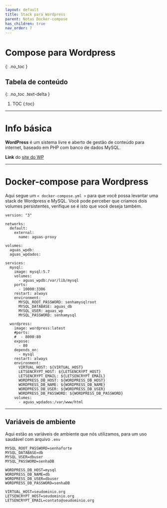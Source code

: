 ```yaml
---
layout: default
title: Stack para Wordpress
parent: Notas Docker-compose
has_children: true
nav_order: 7
---
```


# Compose para Wordpress
{: .no_toc }

## Tabela de conteúdo
{: .no_toc .text-delta }

1. TOC
{:toc}

---

# Info básica
**WordPress** é um sistema livre e aberto de gestão de conteúdo para internet, baseado em PHP com banco de dados MySQL.

**Link** do [site do WP](https://wordpress.org)


---

# Docker-compose para Wordpress
Aqui segue um `< docker-compose.yml >` para que você possa levantar uma stack de Wordpress e MySQL. Você pode perceber que criamos dois volumes persistentes, verifique se é isto que você deseja também.

<div class="code-example" markdown="1">

```
version: "3"

networks:
  default:
    external:
      name: aguas-proxy

volumes:
  aguas_wpdb:
  aguas_wpdados:
  
services:
  mysql:
    image: mysql:5.7
    volumes:
      - aguas_wpdb:/var/lib/mysql
    ports:
      - 10000:3306
    restart: always
    environment:
      MYSQL_ROOT_PASSWORD: senhamysqlroot
      MYSQL_DATABASE: aguas_db
      MYSQL_USER: aguas_wp
      MYSQL_PASSWORD: senhamysql

  wordpress:
    image: wordpress:latest
    #ports:
    #  - 8000:80
    expose:
      - 80
    depends_on:
      - mysql
    restart: always
    environment:
      VIRTUAL_HOST: ${VIRTUAL_HOST}
      LETSENCRYPT_HOST: ${LETSENCRYPT_HOST}
      LETSENCRYPT_EMAIL: ${LETSENCRYPT_EMAIL}
      WORDPRESS_DB_HOST: ${WORDPRESS_DB_HOST}
      WORDPRESS_DB_NAME: ${WORDPRESS_DB_NAME}
      WORDPRESS_DB_USER: ${WORDPRESS_DB_USER}
      WORDPRESS_DB_PASSWORD: ${WORDPRESS_DB_PASSWORD}
    volumes:
      - aguas_wpdados:/var/www/html
```

</div>

---

## Variáveis de ambiente
Aqui estão as variáveis de ambiente que nós utilizamos, para um uso saudável com arquivo `.env`

<div class="code-example" markdown="1">

```
MYSQL_ROOT_PASSWORD=senhaforte
MYSQL_DATABASE=db
MYSQL_USER=dbuser
MYSQL_PASSWORD=senhaDB

WORDPRESS_DB_HOST=mysql
WORDPRESS_DB_NAME=db
WORDPRESS_DB_USER=dbuser
WORDPRESS_DB_PASSWORD=senhaDB

VIRTUAL_HOST=seudominio.org
LETSENCRYPT_HOST=seudominio.org
LETSENCRYPT_EMAIL=contato@seudominio.org
```
</div>
